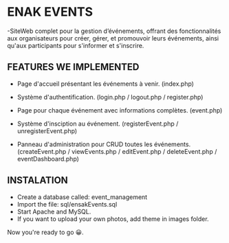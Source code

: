 # ENAK EVENTS

-SiteWeb complet pour la gestion d’événements, offrant des fonctionnalités aux organisateurs pour créer, gérer, et promouvoir leurs événements, ainsi qu'aux participants pour s'informer et s'inscrire.

## FEATURES WE IMPLEMENTED

- Page d'accueil présentant les événements à venir. (index.php)

- Système d'authentification. (login.php / logout.php / register.php)

- Page pour chaque événement avec informations complètes. (event.php)

- Système d'insciption au événement. (registerEvent.php / unregisterEvent.php)

- Panneau d'administration pour CRUD toutes les événements. (createEvent.php / viewEvents.php / editEvent.php / deleteEvent.php / eventDashboard.php)

## INSTALATION

- Create a database called: event_management
- Import the file: sql/ensakEvents.sql
- Start Apache and MySQL.
- If you want to upload your own photos, add theme in images folder.

Now you're ready to go 😀.
